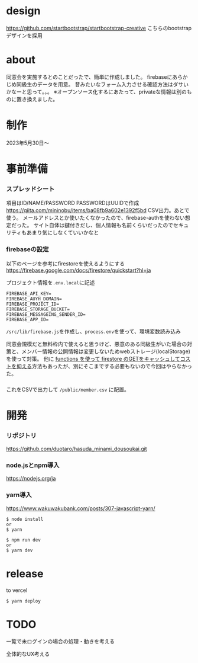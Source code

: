 # design 
https://github.com/startbootstrap/startbootstrap-creative
こちらのbootstrapデザインを採用

# about
同窓会を実施するとのことだったで、簡単に作成しました。
firebaseにあらかじめ同級生のデータを用意。
昔みたいなフォーム入力させる確認方法はダサいかなーと思って。。。
※オープンソース化するにあたって、privateな情報は別のものに置き換えました。

# 制作
2023年5月30日〜

# 事前準備
### スプレッドシート
項目はID/NAME/PASSWORD
PASSWORDはUUIDで作成
https://qiita.com/mininobu/items/ba08fb9a602e1392f5bd
CSV出力。あとで使う。
メールアドレスとか使いたくなかったので、firebase-authを使わない想定だった。
サイト自体は鍵付きだし、個人情報も名前くらいだったのでセキュリティもあまり気にしなくていいかなと



### firebaseの設定
以下のページを参考にfirestoreを使えるようにする
https://firebase.google.com/docs/firestore/quickstart?hl=ja

プロジェクト情報を`.env.local`に記述
```
FIREBASE_API_KEY=
FIREBASE_AUYH_DOMAIN=
FIREBASE_PROJECT_ID=
FIREBASE_STORAGE_BUCKET=
FIREBASE_MESSAGEING_SENDER_ID=
FIREBASE_APP_ID=
```

`/src/lib/firebase.js`を作成し、`process.env`を使って、環境変数読み込み



同窓会規模だと無料枠内で使えると思うけど、悪意のある同級生がいた場合の対策と、メンバー情報の公開情報は変更しないためwebストレージ(localStorage)を使って対策。
他に [functions を使って firestore のGETをキャッシュしてコストを抑える](https://tech.gamewith.co.jp/entry/2022/12/19/174657)方法もあったが、別にそこまでする必要もないので今回はやらなかった。

### 
これをCSVで出力して `/public/member.csv` に配置。




# 開発
### リポジトリ
https://github.com/duotaro/hasuda_minami_dousoukai.git

### node.jsとnpm導入
https://nodejs.org/ja

### yarn導入
https://www.wakuwakubank.com/posts/307-javascript-yarn/

```
$ node install 
or 
$ yarn
```

```
$ npm run dev
or
$ yarn dev
```

# release
to vercel
```
$ yarn deploy
```







# TODO
一覧で未ログインの場合の処理・動きを考える

全体的なUX考える

